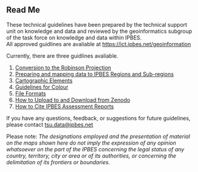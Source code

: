 ## Read Me

These technical guidelines have been prepared by the technical support
unit on knowledge and data and reviewed by the geoinformatics subgroup
of the task force on knowledge and data within IPBES.  
All approved guidlines are avaliable at
<https://ict.ipbes.net/geoinformation>

Currently, there are three guidlines avaliable.  
1. [Conversion to the Robinson
Projection](https://jkumagai96.github.io/Technical-Guideline-Series/robinson_projection_v2.html)  
2. [Preparing and mapping data to IPBES Regions and
Sub-regions](https://jkumagai96.github.io/Technical-Guideline-Series/mapping_regions_v2.html)  
3. [Cartographic
Elements](https://jkumagai96.github.io/Technical-Guideline-Series/cartograhic_guidelines_v1.html)  
4. [Guidelines for
Colour](https://jkumagai96.github.io/Technical-Guideline-Series/guidelines-for-color.html)  
5. [File
Formats](https://jkumagai96.github.io/Technical-Guideline-Series/FileFormats.html)  
6. [How to Upload to and Download from Zenodo](https://jkumagai96.github.io/Technical-Guideline-Series/How-to-upload-and-download-from-Zenodo.html)  
7. [How to Cite IPBES Assessment Reports](https://jkumagai96.github.io/Technical-Guideline-Series/suggested_citations.html)  
  
If you have any questions, feedback, or suggestions for future
guidelines, please contact <tsu.data@ipbes.net>

Please note: *The designations employed and the presentation of material
on the maps shown here do not imply the expression of any opinion
whatsoever on the part of the IPBES concerning the legal status of any
country, territory, city or area or of its authorities, or concerning
the delimitation of its frontiers or boundaries.*
